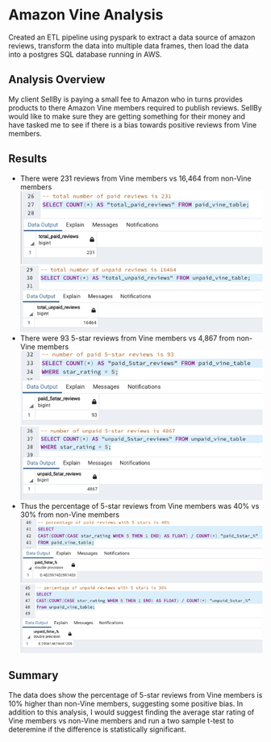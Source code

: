 # Amazon Vine Analysis

Created an ETL pipeline using pyspark to extract a data source of amazon reviews, transform the data into multiple data frames, then load the data into a postgres SQL database running in AWS.

## Analysis Overview

My client SellBy is paying a small fee to Amazon who in turns provides products to there Amazon Vine members required to publish reviews. SellBy would like to make sure they are getting something for their money and have tasked me to see if there is a bias towards positive reviews from Vine members.

## Results
- There were 231 reviews from Vine members vs 16,464 from non-Vine members
![total paid](Resources/total_paid_reviews.png)
![total unpaid](Resources/total_unpaid_reviews.png)
- There were 93 5-star reviews from Vine members vs 4,867 from non-Vine members
![total paid 5star](Resources/paid_5star.png)
![total unpaid 5star](Resources/unpaid_5star.png)
- Thus the percentage of 5-star reviews from Vine members was 40% vs 30% from non-Vine members
![paid percentage](Resources/paid_5star_percentage.png)
![unpaid percentage](Resources/unpaid_5star_percentage.png)

## Summary
The data does show the percentage of 5-star reviews from Vine members is 10% higher than non-Vine members, suggesting some positive bias. In addition to this analysis, I would suggest finding the average star rating of Vine members vs non-Vine members and run a two sample t-test to deteremine if the difference is statistically significant. 



